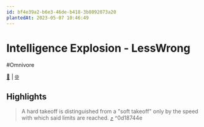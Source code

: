 ```yaml
---
id: bf4e39a2-b6e3-46de-b418-3b8092073a20
plantedAt: 2023-05-07 10:46:49
---
```


# Intelligence Explosion - LessWrong
#Omnivore

[📖](https://omnivore.app/me/intelligence-explosion-less-wrong-187f6e4e811) | [🌐](https://www.lesswrong.com/tag/intelligence-explosion)

## Highlights

> A hard takeoff is distinguished from a "soft takeoff" only by the speed with which said limits are reached. [⤴️](https://omnivore.app/me/intelligence-explosion-less-wrong-187f6e4e811#0d18744e-67bf-4ae1-8f73-990fb9d09d89)  ^0d18744e

